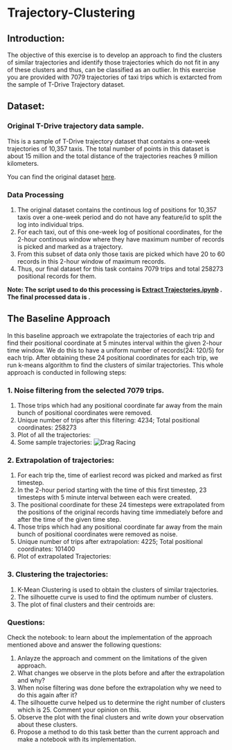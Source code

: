 # Trajectory-Clustering

## Introduction:
The objective of this exercise is to develop an approach to find the clusters of similar trajectories and identify those trajectories which do not fit in any of these clusters and thus, can be classified as an outlier.
In this exercise you are provided with 7079 trajectories of taxi trips which is extarcted from the sample of T-Drive Trajectory dataset.

## Dataset:
### Original T-Drive trajectory data sample.
This is a sample of T-Drive trajectory dataset that contains a one-week trajectories of 10,357 taxis. The total number of points in this dataset is about 15 million and the total distance of the trajectories reaches 9 million kilometers.

You can find the original dataset [here](https://drive.google.com/file/d/1pzaGZaboOdUxsw7l6hhJDdsH8ZqUeZXs/view?usp=sharing).

### Data Processing
1. The original dataset contains the continous log of positions for 10,357 taxis over a one-week period and do not have any feature/id to split the log into individual trips.
2. For each taxi, out of this one-week log of positional coordinates, for the 2-hour continous window where they have maximum number of records is picked and marked as a trajectory. 
3. From this subset of data only those taxis are picked which have 20 to 60 records in this 2-hour window of maximum records.
4. Thus, our final dataset for this task contains 7079 trips and total 258273 positional records for them.

**Note: The script used to do this processing is [Extract Trajectories.ipynb](https://github.com/Shivam0712/Trajectory-Clustering/blob/master/Extract%20Trajectories.ipynb) .**
**The final processed data is  .**

## The Baseline Approach
In this baseline approach we extrapolate the trajectories of each trip and find their positional coordinate at 5 minutes interval within the given 2-hour time window. We do this to have a uniform number of records(24: 120/5) for each trip. After obtaining these 24 positional coordinates for each trip, we run k-means algorithm to find the clusters of similar trajectories.
This whole approach is conducted in following steps:

### 1. Noise filtering from the selected 7079 trips.
1. Those trips which had any positional coordinate far away from the main bunch of positional coordinates were removed.
2. Unique number of trips after this filtering: 4234; Total positional coordinates: 258273
3. Plot of all the trajectories:
4. Some sample trajectories:
![Drag Racing](Dragster.jpg)
  
### 2. Extrapolation of trajectories:
1. For each trip the, time of earliest record was picked and marked as first timestep.
2. In the 2-hour period starting with the time of this first timestep, 23 timesteps with 5 minute interval between each were created.
3. The positional coordinate for these 24 timesteps were extrapolated from the positions of the original records having time immediately before and after the time of the given time step.
4. Those trips which had any positional coordinate far away from the main bunch of positional coordinates were removed as noise.
5. Unique number of trips after extrapolation: 4225; Total positional coordinates: 101400
6. Plot of extrapolated Trajectories:


### 3. Clustering the trajectories:
1. K-Mean Clustering is used to obtain the clusters of similar trajectories.
2. The silhouette curve is used to find the optimum  number of clusters.
3. The plot of final clusters and their centroids are:


### Questions:

Check the notebook: to learn about the implementation of the approach mentioned above and answer the following questions:

1. Anlayze the approach and comment on the limitations of the given approach.
2. What changes we observe in the plots before and after the extrapolation and why?
3. When noise filtering was done before the extrapolation why we need to do this again after it?
4. The silhouette curve helped us to determine the right number of clusters which is 25. Comment your opinion on this.
5. Observe the plot with the final clusters and write down your observation about these clusters.
6. Propose a method to do this task better than the current approach and make a notebook with its implementation.


